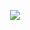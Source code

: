 <p align="center">
    <img src="https://github.com/unoCamel/Goats/resources/logoGOATS.svg?raw=true"/>
</p>

